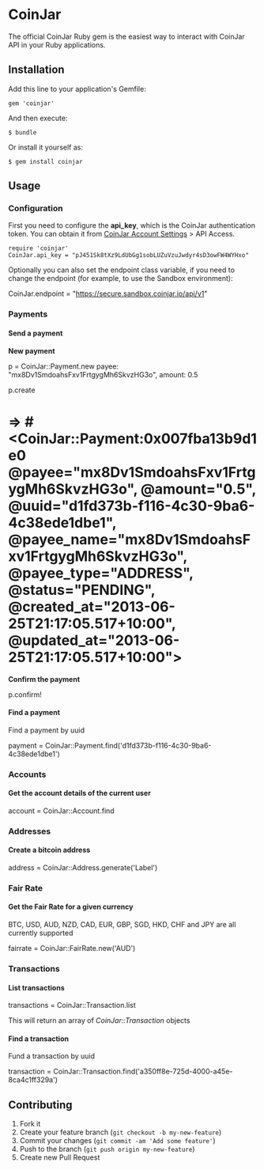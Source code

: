 # CoinJar

The official CoinJar Ruby gem is the easiest way to interact with CoinJar API in your Ruby applications.

## Installation

Add this line to your application's Gemfile:

    gem 'coinjar'

And then execute:

    $ bundle

Or install it yourself as:

    $ gem install coinjar

## Usage

### Configuration

First you need to configure the __api_key__, which is the CoinJar authentication token. You can obtain it from [CoinJar Account Settings](https://secure.coinjar.io/user/edit) > API Access.

    require 'coinjar'
    CoinJar.api_key = "pJ451Sk8tXz9LdUbGg1sobLUZuVzuJwdyr4sD3owFW4WYHxo"

Optionally you can also set the endpoint class variable, if you need to change the endpoint (for example, to use the Sandbox environment):

  CoinJar.endpoint = "https://secure.sandbox.coinjar.io/api/v1"

### Payments

#### Send a payment

__New payment__

  p = CoinJar::Payment.new payee: "mx8Dv1SmdoahsFxv1FrtgygMh6SkvzHG3o", amount: 0.5

  p.create
  # => #<CoinJar::Payment:0x007fba13b9d1e0 @payee="mx8Dv1SmdoahsFxv1FrtgygMh6SkvzHG3o", @amount="0.5", @uuid="d1fd373b-f116-4c30-9ba6-4c38ede1dbe1", @payee_name="mx8Dv1SmdoahsFxv1FrtgygMh6SkvzHG3o", @payee_type="ADDRESS", @status="PENDING", @created_at="2013-06-25T21:17:05.517+10:00", @updated_at="2013-06-25T21:17:05.517+10:00">

__Confirm the payment__

  p.confirm!

#### Find a payment

Find a payment by uuid

  payment = CoinJar::Payment.find('d1fd373b-f116-4c30-9ba6-4c38ede1dbe1')

### Accounts

#### Get the account details of the current user

  account = CoinJar::Account.find

### Addresses

#### Create a bitcoin address

  address = CoinJar::Address.generate('Label')

### Fair Rate

#### Get the Fair Rate for a given currency

BTC, USD, AUD, NZD, CAD, EUR, GBP, SGD, HKD, CHF and JPY are all currently supported

  fairrate = CoinJar::FairRate.new('AUD')

### Transactions

#### List transactions

  transactions = CoinJar::Transaction.list

This will return an array of _CoinJar::Transaction_ objects
#### Find a transaction

Fund a transaction by uuid

  transaction = CoinJar::Transaction.find('a350ff8e-725d-4000-a45e-8ca4c1ff329a')


## Contributing

1. Fork it
2. Create your feature branch (`git checkout -b my-new-feature`)
3. Commit your changes (`git commit -am 'Add some feature'`)
4. Push to the branch (`git push origin my-new-feature`)
5. Create new Pull Request
